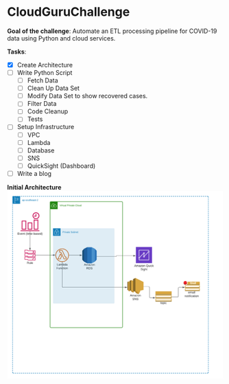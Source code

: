 # CloudGuruChallenge

**Goal of the challenge**:  Automate an ETL processing pipeline for COVID-19 data using Python and cloud services.

**Tasks**:

 - [X] Create Architecture
 - [ ] Write Python Script
	 - [ ] Fetch Data
	 - [ ] Clean Up Data Set
	 - [ ] Modify Data Set to show recovered cases.
	 - [ ] Filter Data
	 - [ ] Code Cleanup
	 - [ ] Tests
 - [ ] Setup Infrastructure
	 - [ ] VPC
	 - [ ] Lambda
	 - [ ] Database
	 - [ ] SNS
	 - [ ] QuickSight (Dashboard)
 - [ ] Write a blog

**Initial Architecture**
![alt text](EventDrivenChallenge.png)